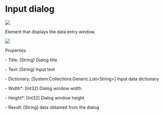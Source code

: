# Input dialog

![](https://gblobscdn.gitbook.com/assets%2Fprimo-rpa%2F-M-fdXqldL3jUu7eA\_ZS%2F-M-fdmqSBamgyB2esASh%2F0.png?generation=1581280342085480\&alt=media)

Element that displays the data entry window.

![](../../../.gitbook/assets/input\_dialog.png)

Properties

&#x20;\- Title: \[String] Dialog title

&#x20;\- Text: \[String] Input text

&#x20;\- Dictionary: \[System.Collections.Generic.List\<String>] Input data dictionary

&#x20;\- Width\*: \[Int32] Dialog window width

&#x20;\- Height\*: \[Int32] Dialog window height

&#x20;\- Result: \[String] data obtained from the dialog
